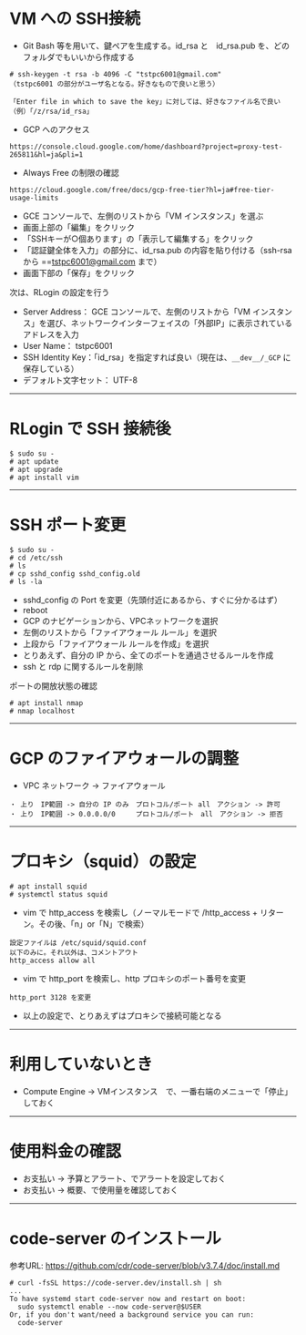 # VM への SSH接続
* Git Bash 等を用いて、鍵ペアを生成する。id_rsa と　id_rsa.pub を、どのフォルダでもいいから作成する
```
# ssh-keygen -t rsa -b 4096 -C "tstpc6001@gmail.com"
（tstpc6001 の部分がユーザ名となる。好きなもので良いと思う）

「Enter file in which to save the key」に対しては、好きなファイル名で良い
（例）「/z/rsa/id_rsa」
```

* GCP へのアクセス
```
https://console.cloud.google.com/home/dashboard?project=proxy-test-265811&hl=ja&pli=1
```
* Always Free の制限の確認
```
https://cloud.google.com/free/docs/gcp-free-tier?hl=ja#free-tier-usage-limits
```
* GCE コンソールで、左側のリストから「VM インスタンス」を選ぶ  
* 画面上部の「編集」をクリック  
* 「SSHキーが○個あります」の「表示して編集する」をクリック  
* 「認証鍵全体を入力」の部分に、id_rsa.pub の内容を貼り付ける（ssh-rsa から ==tstpc6001@gmail.com まで）  
* 画面下部の「保存」をクリック

次は、RLogin の設定を行う  
* Server Address： GCE コンソールで、左側のリストから「VM インスタンス」を選び、ネットワークインターフェイスの「外部IP」に表示されているアドレスを入力  
* User Name： tstpc6001  
* SSH Identity Key：「id_rsa」を指定すれば良い（現在は、`__dev__/_GCP` に保存している）
* デフォルト文字セット： UTF-8  

---
# RLogin で SSH 接続後
```
$ sudo su -
# apt update
# apt upgrade
# apt install vim
```

---
# SSH ポート変更
```
$ sudo su -
# cd /etc/ssh
# ls
# cp sshd_config sshd_config.old
# ls -la
```
* sshd_config の Port を変更（先頭付近にあるから、すぐに分かるはず）  
* reboot  
* GCP のナビゲーションから、VPCネットワークを選択  
* 左側のリストから「ファイアウォール ルール」を選択  
* 上段から「ファイアウォール ルールを作成」を選択  
* とりあえず、自分の IP から、全てのポートを通過させるルールを作成  
* ssh と rdp に関するルールを削除  

ポートの開放状態の確認
```
# apt install nmap
# nmap localhost
```

---
# GCP のファイアウォールの調整
* VPC ネットワーク -> ファイアウォール
```
・ 上り　IP範囲 -> 自分の IP のみ　プロトコル/ポート all　アクション -> 許可
・ 上り　IP範囲 -> 0.0.0.0/0　　　プロトコル/ポート　all　アクション -> 拒否
```

---
# プロキシ（squid）の設定
```
# apt install squid
# systemctl status squid
```
* vim で http_access を検索し（ノーマルモードで /http_access + リターン。その後、「n」or「N」で検索）

```
設定ファイルは /etc/squid/squid.conf
以下のみに。それ以外は、コメントアウト
http_access allow all
```
* vim で http_port を検索し、http プロキシのポート番号を変更
```
http_port 3128 を変更
```
* 以上の設定で、とりあえずはプロキシで接続可能となる

---
# 利用していないとき
* Compute Engine -> VMインスタンス　で、一番右端のメニューで「停止」しておく

---
# 使用料金の確認
* お支払い -> 予算とアラート、でアラートを設定しておく
* お支払い -> 概要、で使用量を確認しておく

---
# code-server のインストール
参考URL: https://github.com/cdr/code-server/blob/v3.7.4/doc/install.md
```
# curl -fsSL https://code-server.dev/install.sh | sh
...
To have systemd start code-server now and restart on boot:
  sudo systemctl enable --now code-server@$USER
Or, if you don't want/need a background service you can run:
  code-server
```
